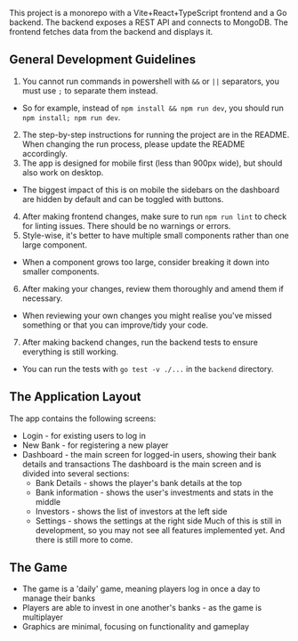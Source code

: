 This project is a monorepo with a Vite+React+TypeScript frontend and a Go backend. The backend exposes a REST API and connects to MongoDB. The frontend fetches data from the backend and displays it.

## General Development Guidelines

1. You cannot run commands in powershell with `&&` or `||` separators, you must use `;` to separate them instead.
  - So for example, instead of `npm install && npm run dev`, you should run `npm install; npm run dev`.
2. The step-by-step instructions for running the project are in the README. When changing the run process, please update the README accordingly.
3. The app is designed for mobile first (less than 900px wide), but should also work on desktop.
  - The biggest impact of this is on mobile the sidebars on the dashboard are hidden by default and can be toggled with buttons.
4. After making frontend changes, make sure to run `npm run lint` to check for linting issues. There should be no warnings or errors.
5. Style-wise, it's better to have multiple small components rather than one large component.
  - When a component grows too large, consider breaking it down into smaller components.
6. After making your changes, review them thoroughly and amend them if necessary.
  - When reviewing your own changes you might realise you've missed something or that you can improve/tidy your code.
7. After making backend changes, run the backend tests to ensure everything is still working.
  - You can run the tests with `go test -v ./...` in the `backend` directory.

## The Application Layout

The app contains the following screens:
- Login - for existing users to log in
- New Bank - for registering a new player
- Dashboard - the main screen for logged-in users, showing their bank details and transactions
The dashboard is the main screen and is divided into several sections:
  - Bank Details - shows the player's bank details at the top
  - Bank information - shows the user's investments and stats in the middle
  - Investors - shows the list of investors at the left side
  - Settings - shows the settings at the right side
Much of this is still in development, so you may not see all features implemented yet. And there is still more to come.

## The Game

- The game is a 'daily' game, meaning players log in once a day to manage their banks
- Players are able to invest in one another's banks - as the game is multiplayer
- Graphics are minimal, focusing on functionality and gameplay
